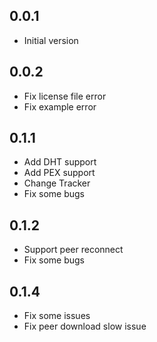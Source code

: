 ## 0.0.1

- Initial version

## 0.0.2

- Fix license file error
- Fix example error

## 0.1.1
- Add DHT support
- Add PEX support
- Change Tracker
- Fix some bugs

## 0.1.2
- Support peer reconnect
- Fix some bugs

## 0.1.4
- Fix some issues
- Fix peer download slow issue